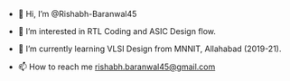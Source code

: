 - 👋 Hi, I’m @Rishabh-Baranwal45
- 👀 I’m interested in RTL Coding and ASIC Design flow.
- 🌱 I’m currently learning VLSI Design from MNNIT, Allahabad (2019-21).

- 📫 How to reach me rishabh.baranwal45@gmail.com

<!---
Rishabh-Baranwal45/Rishabh-Baranwal45 is a ✨ special ✨ repository because its `README.md` (this file) appears on your GitHub profile.
You can click the Preview link to take a look at your changes.
--->
